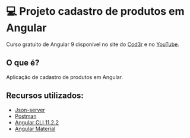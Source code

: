 # :computer: Projeto cadastro de produtos em Angular

Curso gratuito de Angular 9 
disponível no site do [Cod3r](http://www.cod3r.com.br/) e no 
[YouTube](https://www.youtube.com/playlist?list=PLdPPE0hUkt0rPyAkdhHIIquKbwrGUkvw3).

## O que é?

Aplicação de cadastro de produtos em Angular.

## Recursos utilizados:

* [Json-server](https://www.npmjs.com/package/json-server)
* [Postman](https://www.postman.com/)
* [Angular CLI 11.2.2](https://cli.angular.io/)
* [Angular Material](https://material.angular.io/)
  

